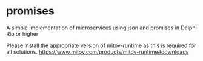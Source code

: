 # promises
A simple implementation of microservices using json and promises in Delphi Rio or higher

Please install the appropriate version of mitov-runtime as this is required for all solutions.
https://www.mitov.com/products/mitov-runtime#downloads
